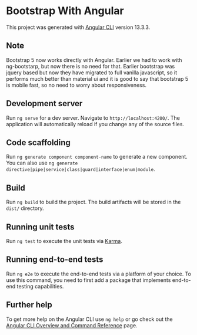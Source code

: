 # Bootstrap With Angular

This project was generated with [Angular CLI](https://github.com/angular/angular-cli) version 13.3.3.

## Note

Bootstrap 5 now works directly with Angular. Earlier we had to work with ng-bootstarp, but now there is no need for that. Earlier bootstrap was jquery based but now they have migrated to full vanilla javascript, so it performs much better than material ui and it is good to say that bootstrap 5 is mobile fast, so no need to worry about responsiveness.

## Development server

Run `ng serve` for a dev server. Navigate to `http://localhost:4200/`. The application will automatically reload if you change any of the source files.

## Code scaffolding

Run `ng generate component component-name` to generate a new component. You can also use `ng generate directive|pipe|service|class|guard|interface|enum|module`.

## Build

Run `ng build` to build the project. The build artifacts will be stored in the `dist/` directory.

## Running unit tests

Run `ng test` to execute the unit tests via [Karma](https://karma-runner.github.io).

## Running end-to-end tests

Run `ng e2e` to execute the end-to-end tests via a platform of your choice. To use this command, you need to first add a package that implements end-to-end testing capabilities.

## Further help

To get more help on the Angular CLI use `ng help` or go check out the [Angular CLI Overview and Command Reference](https://angular.io/cli) page.
